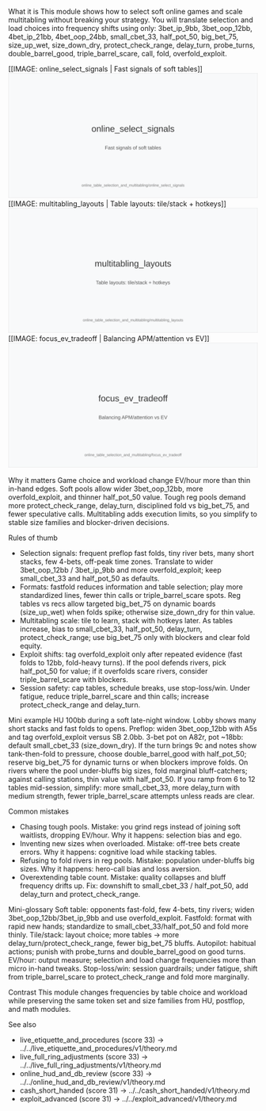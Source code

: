 What it is
This module shows how to select soft online games and scale multitabling without breaking your strategy. You will translate selection and load choices into frequency shifts using only: 3bet_ip_9bb, 3bet_oop_12bb, 4bet_ip_21bb, 4bet_oop_24bb, small_cbet_33, half_pot_50, big_bet_75, size_up_wet, size_down_dry, protect_check_range, delay_turn, probe_turns, double_barrel_good, triple_barrel_scare, call, fold, overfold_exploit.

[[IMAGE: online_select_signals | Fast signals of soft tables]]
![Fast signals of soft tables](images/online_select_signals.svg)
[[IMAGE: multitabling_layouts | Table layouts: tile/stack + hotkeys]]
![Table layouts: tile/stack + hotkeys](images/multitabling_layouts.svg)
[[IMAGE: focus_ev_tradeoff | Balancing APM/attention vs EV]]
![Balancing APM/attention vs EV](images/focus_ev_tradeoff.svg)

Why it matters
Game choice and workload change EV/hour more than thin in-hand edges. Soft pools allow wider 3bet_oop_12bb, more overfold_exploit, and thinner half_pot_50 value. Tough reg pools demand more protect_check_range, delay_turn, disciplined fold vs big_bet_75, and fewer speculative calls. Multitabling adds execution limits, so you simplify to stable size families and blocker-driven decisions.

Rules of thumb

* Selection signals: frequent preflop fast folds, tiny river bets, many short stacks, few 4-bets, off-peak time zones. Translate to wider 3bet_oop_12bb / 3bet_ip_9bb and more overfold_exploit; keep small_cbet_33 and half_pot_50 as defaults.
* Formats: fastfold reduces information and table selection; play more standardized lines, fewer thin calls or triple_barrel_scare spots. Reg tables vs recs allow targeted big_bet_75 on dynamic boards (size_up_wet) when folds spike; otherwise size_down_dry for thin value.
* Multitabling scale: tile to learn, stack with hotkeys later. As tables increase, bias to small_cbet_33, half_pot_50, delay_turn, protect_check_range; use big_bet_75 only with blockers and clear fold equity.
* Exploit shifts: tag overfold_exploit only after repeated evidence (fast folds to 12bb, fold-heavy turns). If the pool defends rivers, pick half_pot_50 for value; if it overfolds scare rivers, consider triple_barrel_scare with blockers.
* Session safety: cap tables, schedule breaks, use stop-loss/win. Under fatigue, reduce triple_barrel_scare and thin calls; increase protect_check_range and delay_turn.

Mini example
HU 100bb during a soft late-night window. Lobby shows many short stacks and fast folds to opens. Preflop: widen 3bet_oop_12bb with A5s and tag overfold_exploit versus SB 2.0bb. 3-bet pot on A82r, pot ~18bb: default small_cbet_33 (size_down_dry). If the turn brings 9c and notes show tank-then-fold to pressure, choose double_barrel_good with half_pot_50; reserve big_bet_75 for dynamic turns or when blockers improve folds. On rivers where the pool under-bluffs big sizes, fold marginal bluff-catchers; against calling stations, thin value with half_pot_50. If you ramp from 6 to 12 tables mid-session, simplify: more small_cbet_33, more delay_turn with medium strength, fewer triple_barrel_scare attempts unless reads are clear.

Common mistakes

* Chasing tough pools. Mistake: you grind regs instead of joining soft waitlists, dropping EV/hour. Why it happens: selection bias and ego.
* Inventing new sizes when overloaded. Mistake: off-tree bets create errors. Why it happens: cognitive load while stacking tables.
* Refusing to fold rivers in reg pools. Mistake: population under-bluffs big sizes. Why it happens: hero-call bias and loss aversion.
* Overextending table count. Mistake: quality collapses and bluff frequency drifts up. Fix: downshift to small_cbet_33 / half_pot_50, add delay_turn and protect_check_range.

Mini-glossary
Soft table: opponents fast-fold, few 4-bets, tiny rivers; widen 3bet_oop_12bb/3bet_ip_9bb and use overfold_exploit.
Fastfold: format with rapid new hands; standardize to small_cbet_33/half_pot_50 and fold more thinly.
Tile/stack: layout choice; more tables -> more delay_turn/protect_check_range, fewer big_bet_75 bluffs.
Autopilot: habitual actions; punish with probe_turns and double_barrel_good on good turns.
EV/hour: output measure; selection and load change frequencies more than micro in-hand tweaks.
Stop-loss/win: session guardrails; under fatigue, shift from triple_barrel_scare to protect_check_range and fold more marginally.

Contrast
This module changes frequencies by table choice and workload while preserving the same token set and size families from HU, postflop, and math modules.

See also
- live_etiquette_and_procedures (score 33) -> ../../live_etiquette_and_procedures/v1/theory.md
- live_full_ring_adjustments (score 33) -> ../../live_full_ring_adjustments/v1/theory.md
- online_hud_and_db_review (score 33) -> ../../online_hud_and_db_review/v1/theory.md
- cash_short_handed (score 31) -> ../../cash_short_handed/v1/theory.md
- exploit_advanced (score 31) -> ../../exploit_advanced/v1/theory.md